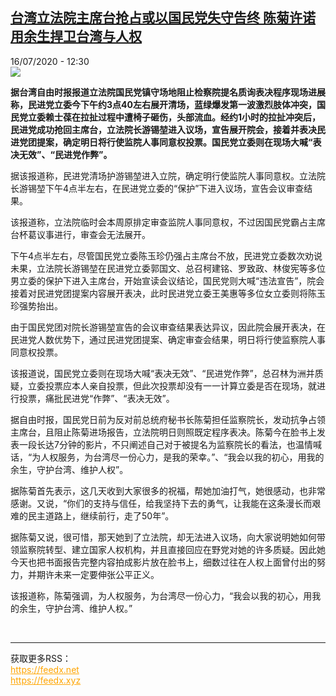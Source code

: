 <!--1594896876000-->
[台湾立法院主席台抢占或以国民党失守告终 陈菊许诺用余生捍卫台湾与人权](http://www.rfi.fr//cn/%E6%94%BF%E6%B2%BB/20200716-%E5%8F%B0%E6%B9%BE%E7%AB%8B%E6%B3%95%E9%99%A2%E4%B8%BB%E5%B8%AD%E5%8F%B0%E6%8A%A2%E5%8D%A0%E6%88%96%E4%BB%A5%E5%9B%BD%E6%B0%91%E5%85%9A%E5%A4%B1%E5%AE%88%E5%91%8A%E7%BB%88-%E9%99%88%E8%8F%8A%E8%AE%B8%E8%AF%BA%E7%94%A8%E4%BD%99%E7%94%9F%E6%8D%8D%E5%8D%AB%E5%8F%B0%E6%B9%BE%E4%B8%8E%E4%BA%BA%E6%9D%83)
------

<div>16/07/2020 - 12:30</div><img src="https://s.rfi.fr/media/display/9bef02c6-3472-11ea-8fc1-005056a98db9/w:310/p:16x9/lfy.jpg"><p><strong>据台湾自由时报报道立法院国民党镇守场地阻止检察院提名质询表决程序现场进展称，民进党立委今下午约3点40左右展开清场，蓝绿爆发第一波激烈肢体冲突，国民党立委赖士葆在拉扯过程中遭椅子砸伤，头部流血。经约1小时的拉扯冲突后，民进党成功抢回主席台，立法院长游锡堃进入议场，宣告展开院会，接着并表决民进党团提案，确定明日将行使监院人事同意权投票。国民党立委则在现场大喊“表决无效”、“民进党作弊”。</strong></p><div class="t-content__body u-clearfix"><div class="m-interstitial"></div><p>据该报道称，民进党清场护游锡堃进入立院，确定明行使监院人事同意权。立法院长游锡堃下午4点半左右，在民进党立委的“保护”下进入议场，宣告会议审查结果。</p><p>该报道称，立法院临时会本周原排定审查监院人事同意权，不过因国民党霸占主席台杯葛议事进行，审查会无法展开。</p><p>下午4点半左右，尽管国民党立委陈玉珍仍强占主席台不放，民进党立委数次劝说未果，立法院长游锡堃在民进党立委郭国文、总召柯建铭、罗致政、林俊宪等多位男立委的保护下进入主席台，开始宣读会议结论，国民党则大喊“违法宣告”，院会接着对民进党团提案内容展开表决，此时民进党立委王美惠等多位女立委则将陈玉珍强势抬出。</p><p>由于国民党团对院长游锡堃宣告的会议审查结果表达异议，因此院会展开表决，在民进党人数优势下，通过民进党团提案、确定审查会结果，明日将行使监察院人事同意权投票。</p><p>该报道说，国民党立委则在现场大喊“表决无效”、“民进党作弊”，总召林为洲并质疑，立委投票应本人亲自投票，但此次投票却没有一一计算立委是否在现场，就进行投票，痛批民进党“作弊”、“表决无效”。</p><p>据自由时报，国民党日前为反对前总统府秘书长陈菊担任监察院长，发动抗争占领主席台，且阻止陈菊进场报告，立法院明日则照既定程序表决。陈菊今在脸书上发表一段长达7分钟的影片，不只阐述自己对于被提名为监察院长的看法，也温情喊话，“为人权服务，为台湾尽一份心力，是我的荣幸。”、“我会以我的初心，用我的余生，守护台湾、维护人权”。</p><p>据陈菊首先表示，这几天收到大家很多的祝福，帮她加油打气，她很感动，也非常感谢。又说，“你们的支持与信任，给我坚持下去的勇气，让我能在这条漫长而艰难的民主道路上，继续前行，走了50年”。</p><p>据陈菊又说，很可惜，那天她到了立法院，却无法进入议场，向大家说明她如何带领监察院转型、建立国家人权机构，并且直接回应在野党对她的许多质疑。因此她今天也把书面报告完整内容拍成影片放在脸书上，细数过往在人权上面曾付出的努力，并期许未来一定要伸张公平正义。</p><p>该报道称，陈菊强调，为人权服务，为台湾尽一份心力，“我会以我的初心，用我的余生，守护台湾、维护人权。”</p><div class="o-self-promo o-self-promo--nl o-self-promo--hidden" data-selfpromo-newsletter></div><div class="o-self-promo o-self-promo--app o-self-promo--hidden" data-selfpromo-app></div></div><br><hr><div>获取更多RSS：<br><a href="https://feedx.net" style="color:orange" target="_blank">https://feedx.net</a> <br><a href="https://feedx.xyz" style="color:orange" target="_blank">https://feedx.xyz</a><br></div>
